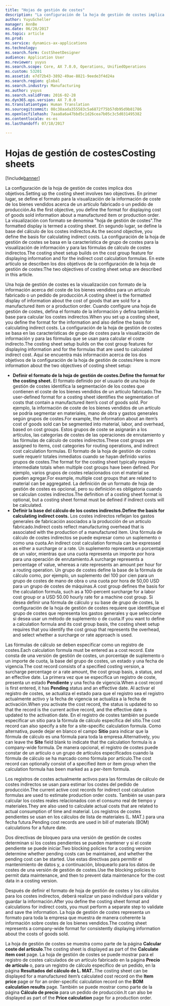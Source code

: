 ```yaml
---
title: "Hojas de gestión de costes"
description: "La configuración de la hoja de gestión de costes implica dos objetivos. En primer lugar, se define el formato para la visualización de la información de coste de los bienes vendidos acerca de un artículo fabricado o un pedido de producción. La visualización con formato se denomina \"hoja de gestión de costes\". En segundo lugar, se define la base del cálculo de los costes indirectos. La configuración de la hoja de gestión de costes se basa en la característica de grupo de costes para la visualización de información y para las fórmulas de cálculo de costes indirectos. En este artículo se describen los dos objetivos de la configuración de la hoja de gestión de costes:"
author: YuyuScheller
manager: AnnBe
ms.date: 06/20/2017
ms.topic: article
ms.prod: 
ms.service: dynamics-ax-applications
ms.technology: 
ms.search.form: CostSheetDesigner
audience: Application User
ms.reviewer: yuyus
ms.search.scope: Core, AX 7.0.0, Operations, UnifiedOperations
ms.custom: 53201
ms.assetid: e7d72b43-3892-49ae-8821-9eede3f4d24a
ms.search.region: global
ms.search.industry: Manufacturing
ms.author: yuyus
ms.search.validFrom: 2016-02-28
ms.dyn365.ops.version: AX 7.0.0
ms.translationtype: Human Translation
ms.sourcegitcommit: 08c38aada355583c5a6872f75b57db95d9b81786
ms.openlocfilehash: 7aaa8a6a47bbd5c1d26cea7b05c3c5d031495382
ms.contentlocale: es-es
ms.lasthandoff: 07/18/2017

---
```


# <a name="costing-sheets"></a><span data-ttu-id="cb291-108">Hojas de gestión de costes</span><span class="sxs-lookup"><span data-stu-id="cb291-108">Costing sheets</span></span>

[!include[banner](../includes/banner.md)]


<span data-ttu-id="cb291-109">La configuración de la hoja de gestión de costes implica dos objetivos.</span><span class="sxs-lookup"><span data-stu-id="cb291-109">Setting up the costing sheet involves two objectives.</span></span> <span data-ttu-id="cb291-110">En primer lugar, se define el formato para la visualización de la información de coste de los bienes vendidos acerca de un artículo fabricado o un pedido de producción.</span><span class="sxs-lookup"><span data-stu-id="cb291-110">As the first objective, you define the format for displaying cost of goods sold information about a manufactured item or production order.</span></span> <span data-ttu-id="cb291-111">La visualización con formato se denomina "hoja de gestión de costes".</span><span class="sxs-lookup"><span data-stu-id="cb291-111">The formatted display is termed a costing sheet.</span></span> <span data-ttu-id="cb291-112">En segundo lugar, se define la base del cálculo de los costes indirectos.</span><span class="sxs-lookup"><span data-stu-id="cb291-112">As the second objective, you define the basis for calculating indirect costs.</span></span> <span data-ttu-id="cb291-113">La configuración de la hoja de gestión de costes se basa en la característica de grupo de costes para la visualización de información y para las fórmulas de cálculo de costes indirectos.</span><span class="sxs-lookup"><span data-stu-id="cb291-113">The costing sheet setup builds on the cost group feature for displaying information and for the indirect cost calculation formulas.</span></span> <span data-ttu-id="cb291-114">En este artículo se describen los dos objetivos de la configuración de la hoja de gestión de costes:</span><span class="sxs-lookup"><span data-stu-id="cb291-114">The two objectives of costing sheet setup are described in this article.</span></span> 

<span data-ttu-id="cb291-115">Una hoja de gestión de costes es la visualización con formato de la información acerca del coste de los bienes vendidos para un artículo fabricado o un pedido de producción.</span><span class="sxs-lookup"><span data-stu-id="cb291-115">A costing sheet is the formatted display of information about the cost of goods that are sold for a manufactured item or a production order.</span></span> <span data-ttu-id="cb291-116">Cuando configure una hoja de gestión de costes, defina el formato de la información y defina también la base para calcular los costes indirectos.</span><span class="sxs-lookup"><span data-stu-id="cb291-116">When you set up a costing sheet, you define the format for the information and also define the basis for calculating indirect costs.</span></span> <span data-ttu-id="cb291-117">La configuración de la hoja de gestión de costes se basa en las características de grupo de costes para la visualización de información y para las fórmulas que se usan para calcular el coste indirecto.</span><span class="sxs-lookup"><span data-stu-id="cb291-117">The costing sheet setup builds on the cost group features for displaying information and for the formulas that are used to calculated indirect cost.</span></span> <span data-ttu-id="cb291-118">Aquí se encuentra más información acerca de los dos objetivos de la configuración de la hoja de gestión de costes:</span><span class="sxs-lookup"><span data-stu-id="cb291-118">Here is more information about the two objectives of costing sheet setup:</span></span>
-   <span data-ttu-id="cb291-119">**Definir el formato de la hoja de gestión de costes.**</span><span class="sxs-lookup"><span data-stu-id="cb291-119">**Define the format for the costing sheet.**</span></span> <span data-ttu-id="cb291-120">El formato definido por el usuario de una hoja de gestión de costes identifica la segmentación de los costes que contienen el coste de los bienes vendidos de un artículo fabricado.</span><span class="sxs-lookup"><span data-stu-id="cb291-120">The user-defined format for a costing sheet identifies the segmentation of costs that contain a manufactured item’s cost of goods sold.</span></span> <span data-ttu-id="cb291-121">Por ejemplo, la información de coste de los bienes vendidos de un artículo se podría segmentar en materiales, mano de obra y gastos generales según grupos de costes.</span><span class="sxs-lookup"><span data-stu-id="cb291-121">For example, the information about an item’s cost of goods sold can be segmented into material, labor, and overhead, based on cost groups.</span></span> <span data-ttu-id="cb291-122">Estos grupos de coste se asignarán a los artículos, las categorías de costes de las operaciones de enrutamiento y las fórmulas de cálculo de costes indirectos.</span><span class="sxs-lookup"><span data-stu-id="cb291-122">These cost groups are assigned to items, cost categories for routing operations, and indirect cost calculation formulas.</span></span> <span data-ttu-id="cb291-123">El formato de la hoja de gestión de costes suele requerir totales inmediatos cuando se hayan definido varios grupos de costes.</span><span class="sxs-lookup"><span data-stu-id="cb291-123">The format for the costing sheet typically requires intermediate totals when multiple cost groups have been defined.</span></span> <span data-ttu-id="cb291-124">Por ejemplo, varios grupos de costes relacionados con el material se pueden agregar.</span><span class="sxs-lookup"><span data-stu-id="cb291-124">For example, multiple cost groups that are related to material can be aggregated.</span></span> <span data-ttu-id="cb291-125">La definición de un formato de hoja de gestión de costes es opcional, pero su definición es obligatoria cuando se calculan costes indirectos.</span><span class="sxs-lookup"><span data-stu-id="cb291-125">The definition of a costing sheet format is optional, but a costing sheet format must be defined if indirect costs will be calculated.</span></span>
-   <span data-ttu-id="cb291-126">**Definir la base del cálculo de los costes indirectos.**</span><span class="sxs-lookup"><span data-stu-id="cb291-126">**Define the basis for calculating indirect costs.**</span></span> <span data-ttu-id="cb291-127">Los costes indirectos reflejan los gastos generales de fabricación asociados a la producción de un artículo fabricado.</span><span class="sxs-lookup"><span data-stu-id="cb291-127">Indirect costs reflect manufacturing overhead that is associated with the production of a manufactured item.</span></span> <span data-ttu-id="cb291-128">Una fórmula de cálculo de costes indirectos se puede expresar como un suplemento o como una cuota.</span><span class="sxs-lookup"><span data-stu-id="cb291-128">An indirect cost calculation formula can be expressed as either a surcharge or a rate.</span></span> <span data-ttu-id="cb291-129">Un suplemento representa un porcentaje de un valor, mientras que una cuota representa un importe por hora para una operación de enrutamiento.</span><span class="sxs-lookup"><span data-stu-id="cb291-129">A surcharge represents a percentage of value, whereas a rate represents an amount per hour for a routing operation.</span></span> <span data-ttu-id="cb291-130">Un grupo de costes define la base de la fórmula de cálculo como, por ejemplo, un suplemento del 100 por cien para un grupo de costes de mano de obra o una cuota por hora de 50,00 USD para un grupo de costes de máquinas.</span><span class="sxs-lookup"><span data-stu-id="cb291-130">A cost group defines the basis for the calculation formula, such as a 100-percent surcharge for a labor cost group or a USD 50.00 hourly rate for a machine cost group.</span></span> <span data-ttu-id="cb291-131">Si desea definir una fórmula de cálculo y su base de grupo de costes, la configuración de la hoja de gestión de costes requiere que identifique el grupo de costes que representa los gastos generales y que seleccione si desea usar un método de suplemento o de cuota.</span><span class="sxs-lookup"><span data-stu-id="cb291-131">If you want to define a calculation formula and its cost group basis, the costing sheet setup requires that you identify the cost group that represents the overhead, and select whether a surcharge or rate approach is used.</span></span>

<span data-ttu-id="cb291-132">Las fórmulas de cálculo se deben especificar como un registro de costes.</span><span class="sxs-lookup"><span data-stu-id="cb291-132">Each calculation formula must be entered as a cost record.</span></span> <span data-ttu-id="cb291-133">Este consta de una versión de gestión de costes, un porcentaje de suplemento o un importe de cuota, la base del grupo de costes, un estado y una fecha de vigencia.</span><span class="sxs-lookup"><span data-stu-id="cb291-133">The cost record consists of a specified costing version, a surcharge percentage or a rate amount, the cost group basis, a status, and an effective date.</span></span> <span data-ttu-id="cb291-134">La primera vez que se especifica un registro de coste, presenta un estado **Pendiente** y una fecha de vigencia.</span><span class="sxs-lookup"><span data-stu-id="cb291-134">When a cost record is first entered, it has **Pending** status and an effective date.</span></span> <span data-ttu-id="cb291-135">Al activar el registro de costes, se actualiza el estado para que el registro sea el registro actualmente activo y la fecha de vigencia se actualiza a la fecha de activación.</span><span class="sxs-lookup"><span data-stu-id="cb291-135">When you activate the cost record, the status is updated to so that the record is the current active record, and the effective date is updated to the activation date.</span></span> <span data-ttu-id="cb291-136">En el registro de costes también se puede especificar un sitio para la fórmula de cálculo específica del sitio.</span><span class="sxs-lookup"><span data-stu-id="cb291-136">The cost record can also specify a site for a site-specific calculation formula.</span></span> <span data-ttu-id="cb291-137">Como alternativa, puede dejar en blanco el campo **Sitio** para indicar que la fórmula de cálculo es una fórmula para toda la empresa.</span><span class="sxs-lookup"><span data-stu-id="cb291-137">Alternatively, you can leave the **Site** field blank to indicate that the calculation formula is a company-wide formula.</span></span> <span data-ttu-id="cb291-138">De manera opcional, el registro de costes puede constar de un artículo o un grupo de artículos especificados cuando la fórmula de cálculo se ha marcado como fórmula por artículo.</span><span class="sxs-lookup"><span data-stu-id="cb291-138">The cost record can optionally consist of a specified item or item group when the calculation formula has been marked as a per-item formula.</span></span> 

<span data-ttu-id="cb291-139">Los registros de costes actualmente activos para las fórmulas de cálculo de costes indirectos se usan para estimar los costes del pedido de producción.</span><span class="sxs-lookup"><span data-stu-id="cb291-139">The current active cost records for indirect cost calculation formulas are used to estimate production order costs.</span></span> <span data-ttu-id="cb291-140">También se usan para calcular los costes reales relacionados con el consumo real de tiempo y materiales.</span><span class="sxs-lookup"><span data-stu-id="cb291-140">They are also used to calculate actual costs that are related to actual consumption of time and material.</span></span> <span data-ttu-id="cb291-141">Los registros de costes pendientes se usan en los cálculos de lista de materiales (L. MAT.) para una fecha futura.</span><span class="sxs-lookup"><span data-stu-id="cb291-141">Pending cost records are used in bill of materials (BOM) calculations for a future date.</span></span> 

<span data-ttu-id="cb291-142">Dos directivas de bloqueo para una versión de gestión de costes determinan si los costes pendientes se pueden mantener y si el coste pendiente se puede iniciar.</span><span class="sxs-lookup"><span data-stu-id="cb291-142">Two blocking policies for a costing version determine whether pending costs can be maintained, and whether the pending cost can be started.</span></span> <span data-ttu-id="cb291-143">Use estas directivas para permitir el mantenimiento de datos y, a continuación, bloquearlo para los datos de costes de una versión de gestión de costes.</span><span class="sxs-lookup"><span data-stu-id="cb291-143">Use the blocking policies to permit data maintenance, and then to prevent data maintenance for the cost data in a costing version.</span></span> 

<span data-ttu-id="cb291-144">Después de definir el formato de hoja de gestión de costes y los cálculos para los costes indirectos, deberá realizar un paso individual para validar y guardar la información.</span><span class="sxs-lookup"><span data-stu-id="cb291-144">After you define the costing sheet format and calculations for indirect costs, you must perform a separate step to validate and save the information.</span></span> <span data-ttu-id="cb291-145">La hoja de gestión de costes representa un formato para toda la empresa que muestra de manera coherente la información sobre costes de los bienes vendidos.</span><span class="sxs-lookup"><span data-stu-id="cb291-145">The costing sheet represents a company-wide format for consistently displaying information about the costs of goods sold.</span></span> 

<span data-ttu-id="cb291-146">La hoja de gestión de costes se muestra como parte de la página **Calcular coste del artículo**.</span><span class="sxs-lookup"><span data-stu-id="cb291-146">The costing sheet is displayed as part of the **Calculate item cost** page.</span></span> <span data-ttu-id="cb291-147">La hoja de gestión de costes se puede mostrar para el registro de costes calculados de un artículo fabricado en la página **Precio de artículo** o, para un registro de cálculo específico de un pedido, en la página **Resultados del cálculo de L. MAT.**.</span><span class="sxs-lookup"><span data-stu-id="cb291-147">The costing sheet can be displayed for a manufactured item’s calculated cost record on the **Item price** page or for an order-specific calculation record on the **BOM calculation results** page.</span></span> <span data-ttu-id="cb291-148">También se puede mostrar como parte de la página **Cálculo de precio** para un pedido de producción.</span><span class="sxs-lookup"><span data-stu-id="cb291-148">It can also be displayed as part of the **Price calculation** page for a production order.</span></span>






